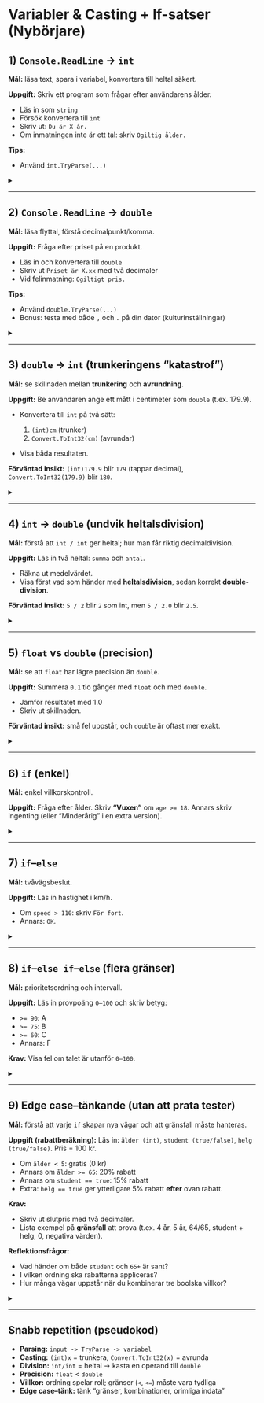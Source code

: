 # Variabler & Casting + If-satser (Nybörjare)

## 1) `Console.ReadLine` → `int`

**Mål:** läsa text, spara i variabel, konvertera till heltal säkert.

**Uppgift:**
Skriv ett program som frågar efter användarens ålder.

- Läs in som `string`
- Försök konvertera till `int`
- Skriv ut: `Du är X år.`
- Om inmatningen inte är ett tal: skriv `Ogiltig ålder.`

**Tips:**

- Använd `int.TryParse(...)`

<details>
<summary></summary>

```csharp
using System;

class Program
{
    static void Main()
    {
        Console.Write("Ange din ålder: ");
        string input = Console.ReadLine();

        if (int.TryParse(input, out int age))
        {
            Console.WriteLine($"Du är {age} år.");
        }
        else
        {
            Console.WriteLine("Kompis! Du skemta mig Aprillo!");
            Console.WriteLine("Ogiltig ålder.");
        }
    }
}
```

</details>

---

## 2) `Console.ReadLine` → `double`

**Mål:** läsa flyttal, förstå decimalpunkt/komma.

**Uppgift:**
Fråga efter priset på en produkt.

- Läs in och konvertera till `double`
- Skriv ut `Priset är X.xx` med två decimaler
- Vid felinmatning: `Ogiltigt pris.`

**Tips:**

- Använd `double.TryParse(...)`
- Bonus: testa med både `,` och `.` på din dator (kulturinställningar)

<details>
<summary></summary>

```csharp
using System;
using System.Globalization;

class Program
{
    static void Main()
    {
        Console.Write("Ange pris: ");
        string input = Console.ReadLine();

        // Försök med aktuell kultur först
        if (!double.TryParse(input, NumberStyles.Float, CultureInfo.CurrentCulture, out double price))
        {
            // Fallback: prova invariant kultur (decimalpunkt)
            double.TryParse(input, NumberStyles.Float, CultureInfo.InvariantCulture, out price);
        }

        if (price > 0)
        {
            Console.WriteLine($"Priset är {price:F2}");
        }
        else
        {
            Console.WriteLine("Ogiltigt pris.");
        }
    }
}
```

</details>

---

## 3) `double` → `int` (trunkeringens “katastrof”)

**Mål:** se skillnaden mellan **trunkering** och **avrundning**.

**Uppgift:**
Be användaren ange ett mått i centimeter som `double` (t.ex. 179.9).

- Konvertera till `int` på två sätt:

  1. `(int)cm` (trunker)
  2. `Convert.ToInt32(cm)` (avrundar)

- Visa båda resultaten.

**Förväntad insikt:** `(int)179.9` blir `179` (tappar decimal), `Convert.ToInt32(179.9)` blir `180`.

<details>
<summary></summary>

```csharp
using System;

class Program
{
    static void Main()
    {
        Console.Write("Ange längd i cm (ex 179.9): ");
        if (double.TryParse(Console.ReadLine(), out double cm))
        {
            int trunkerat = (int)cm;                 // 179.9 -> 179
            int avrundat = Convert.ToInt32(cm);      // 179.9 -> 180

            Console.WriteLine($"Trunkerat: {trunkerat}");
            Console.WriteLine($"Avrundat: {avrundat}");
        }
        else
        {
            Console.WriteLine("Ogiltigt tal.");
        }
    }
}
```

</details>

---

## 4) `int` → `double` (undvik heltalsdivision)

**Mål:** förstå att `int / int` ger heltal; hur man får riktig decimaldivision.

**Uppgift:**
Läs in två heltal: `summa` och `antal`.

- Räkna ut medelvärdet.
- Visa först vad som händer med **heltalsdivision**, sedan korrekt **double-division**.

**Förväntad insikt:** `5 / 2` blir `2` som int, men `5 / 2.0` blir `2.5`.

<details>
<summary></summary>

```csharp
using System;

class Program
{
    static void Main()
    {
        Console.Write("Ange summa (heltal): ");
        int.TryParse(Console.ReadLine(), out int sum);

        Console.Write("Ange antal (heltal): ");
        int.TryParse(Console.ReadLine(), out int count);

        int heltalsMedel = sum / count;               // heltalsdivision
        double korrektMedel = (double)sum / count;    // typlyft till double

        Console.WriteLine($"Heltalsmedel: {heltalsMedel}");
        Console.WriteLine($"Korrekt medel: {korrektMedel:F2}");
    }
}
```

</details>

---

## 5) `float` vs `double` (precision)

**Mål:** se att `float` har lägre precision än `double`.

**Uppgift:**
Summera `0.1` tio gånger med `float` och med `double`.

- Jämför resultatet med 1.0
- Skriv ut skillnaden.

**Förväntad insikt:** små fel uppstår, och `double` är oftast mer exakt.

<details>
<summary></summary>

```csharp
using System;

class Program
{
    static void Main()
    {
        float f = 0f;
        for (int i = 0; i < 10; i++) f += 0.1f;

        double d = 0.0;
        for (int i = 0; i < 10; i++) d += 0.1;

        Console.WriteLine($"float-summa:  {f}  (skillnad från 1.0: {Math.Abs(1.0f - f)})");
        Console.WriteLine($"double-summa: {d}  (skillnad från 1.0: {Math.Abs(1.0 - d)})");
    }
}
```

</details>

---

## 6) `if` (enkel)

**Mål:** enkel villkorskontroll.

**Uppgift:**
Fråga efter ålder. Skriv **“Vuxen”** om `age >= 18`. Annars skriv ingenting (eller “Minderårig” i en extra version).

<details>
<summary></summary>

```csharp
using System;

class Program
{
    static void Main()
    {
        Console.Write("Ålder: ");
        if (int.TryParse(Console.ReadLine(), out int age) && age >= 18)
        {
            Console.WriteLine("Vuxen");
        }
    }
}
```

</details>

---

## 7) `if`–`else`

**Mål:** tvåvägsbeslut.

**Uppgift:**
Läs in hastighet i km/h.

- Om `speed > 110`: skriv `För fort`.
- Annars: `OK`.

<details>
<summary></summary>

```csharp
using System;

class Program
{
    static void Main()
    {
        Console.Write("Hastighet (km/h): ");
        if (int.TryParse(Console.ReadLine(), out int speed))
        {
            if (speed > 110) Console.WriteLine("För fort");
            else Console.WriteLine("OK");
        }
        else
        {
            Console.WriteLine("Ogiltigt tal.");
        }
    }
}
```

</details>

---

## 8) `if`–`else if`–`else` (flera gränser)

**Mål:** prioritetsordning och intervall.

**Uppgift:**
Läs in provpoäng `0–100` och skriv betyg:

- `>= 90`: A
- `>= 75`: B
- `>= 60`: C
- Annars: F

**Krav:** Visa fel om talet är utanför `0–100`.

<details>
<summary></summary>

```csharp
using System;

class Program
{
    static void Main()
    {
        Console.Write("Poäng (0-100): ");
        if (!int.TryParse(Console.ReadLine(), out int p))
        {
            Console.WriteLine("Ogiltigt tal.");
            return;
        }

        if (p < 0 || p > 100)
        {
            Console.WriteLine("Poäng utanför intervallet 0-100.");
        }
        else if (p >= 90) Console.WriteLine("A");
        else if (p >= 75) Console.WriteLine("B");
        else if (p >= 60) Console.WriteLine("C");
        else Console.WriteLine("F");
    }
}
```

</details>

---

## 9) Edge case–tänkande (utan att prata tester)

**Mål:** förstå att varje `if` skapar nya vägar och att gränsfall måste hanteras.

**Uppgift (rabattberäkning):**
Läs in: `ålder (int)`, `student (true/false)`, `helg (true/false)`.
Pris = 100 kr.

- Om `ålder < 5`: gratis (0 kr)
- Annars om `ålder >= 65`: 20% rabatt
- Annars om `student == true`: 15% rabatt
- Extra: `helg == true` ger ytterligare 5% rabatt **efter** ovan rabatt.

**Krav:**

- Skriv ut slutpris med två decimaler.
- Lista exempel på **gränsfall** att prova (t.ex. 4 år, 5 år, 64/65, student + helg, 0, negativa värden).

**Reflektionsfrågor:**

- Vad händer om både `student` och `65+` är sant?
- I vilken ordning ska rabatterna appliceras?
- Hur många vägar uppstår när du kombinerar tre boolska villkor?

<details>
<summary></summary>

```csharp
using System;
using System.Globalization;

class Program
{
    static void Main()
    {
        const double basePrice = 100.0;

        Console.Write("Ålder: ");
        if (!int.TryParse(Console.ReadLine(), out int age) || age < 0)
        {
            Console.WriteLine("Ogiltig ålder.");
            return;
        }

        Console.Write("Student? (true/false): ");
        bool.TryParse(Console.ReadLine(), out bool isStudent);

        Console.Write("Helg? (true/false): ");
        bool.TryParse(Console.ReadLine(), out bool isWeekend);

        double price;

        if (age < 5)
        {
            price = 0.0;
        }
        else if (age >= 65)
        {
            price = basePrice * 0.80; // 20% rabatt
        }
        else if (isStudent)
        {
            price = basePrice * 0.85; // 15% rabatt
        }
        else
        {
            price = basePrice;
        }

        if (isWeekend && price > 0.0)
        {
            price *= 0.95; // +5% extra rabatt
        }

        Console.WriteLine($"Slutpris: {price.ToString("F2", CultureInfo.InvariantCulture)} kr");

        // Förslag på edge cases att prova manuellt:
        // age = 4 (gratis), age = 5 (ej gratis), age = 65 (20%),
        // isStudent=true + isWeekend=true, age=0, age=-1 (ogiltigt)
    }
}
```

</details>

---

## Snabb repetition (pseudokod)

- **Parsing:** `input -> TryParse -> variabel`
- **Casting:** `(int)x` = trunkera, `Convert.ToInt32(x)` = avrunda
- **Division:** `int/int` = heltal → kasta en operand till `double`
- **Precision:** `float` < `double`
- **Villkor:** ordning spelar roll; gränser (`<`, `<=`) måste vara tydliga
- **Edge case–tänk:** tänk “gränser, kombinationer, orimliga indata”
